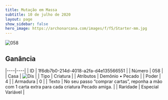 ```yaml
---
title: Mutação em Massa
subtitle: 10 de julho de 2020
layout: page
show_sidebar: false
hero_image: https://archonarcana.com/images/f/f5/Starter-mm.jpg
---
```


![058](https://cdn.keyforgegame.com/media/card_front/pt/479_058_QRQRH4FJ76MW_pt.png)

## Ganância

|----|----|
| ID | 1f6db7b0-214d-4018-a2fa-d4e135566551 |
| Número | 058 |
| Casa | ![Dis](https://archonarcana.com/images/thumb/e/e8/Dis.png/22px-Dis.png "Dis") |
| Tipo | Criatura |
| Atributos | Demônio • Pecado |
| Poder | 4 |
| Armadura | 0 |
| Texto | No seu passo “comprar cartas”, reponha a mão com 1 carta extra para cada criatura Pecado amiga. |
| Raridade | Especial Variável |
